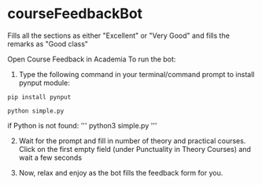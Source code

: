 # courseFeedbackBot
Fills all the sections as either "Excellent" or "Very Good" and fills the remarks as "Good class"

Open Course Feedback in Academia 
To run the bot:
1. Type the following command in your terminal/command prompt to install pynput module:

```
pip install pynput
```
```
python simple.py
```
if Python is not found:
'''
python3 simple.py
'''

2. Wait for the prompt and fill in number of theory and practical courses.
Click on the first empty field (under Punctuality in Theory Courses) and wait a few seconds


3. Now, relax and enjoy as the bot fills the feedback form for you.

